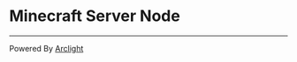 <h1>Minecraft Server Node</h1>
<hr>
<p>Powered By <a href="https://github.com/IzzelAliz/Arclight">Arclight</a></p>
